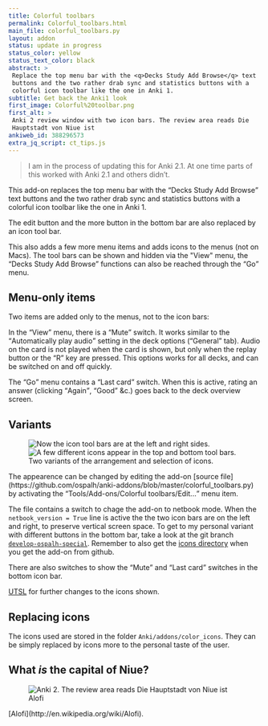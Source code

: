 ```yaml
---
title: Colorful toolbars
permalink: Colorful_toolbars.html
main_file: colorful_toolbars.py
layout: addon
status: update in progress
status_color: yellow
status_text_color: black
abstract: >
 Replace the top menu bar with the <q>Decks Study Add Browse</q> text
 buttons and the two rather drab sync and statistics buttons with a
 colorful icon toolbar like the one in Anki 1.
subtitle: Get back the Anki1 look
first_image: Colorful%20toolbar.png
first_alt: >
 Anki 2 review window with two icon bars. The review area reads Die
 Hauptstadt von Niue ist
ankiweb_id: 388296573
extra_jq_script: ct_tips.js
---
```


<blockquote class="nb">I am in the process of updating this for Anki
2.1. At one time parts of this worked with Anki 2.1 and others
didn’t.</blockquote>


This add-on replaces the top menu bar with the <q>Decks Study Add
Browse</q> text buttons and the two rather drab sync and statistics
buttons with a colorful icon toolbar like the one in Anki 1.

The edit button and the more button in the bottom bar are also
replaced by an icon tool bar.

This also adds a few more menu items and adds icons to the menus (not
on Macs).  The tool bars can be shown and hidden via the "View" menu,
the <q>Decks Study Add Browse</q> functions can also be reached
through the <q>Go</q> menu.

## Menu-only items

Two items are added only to the menus, not to the icon bars:

In the <q>View</q> menu, there is a <q>Mute</q> switch. It works similar to the
<q>Automatically play audio</q> setting in the deck options (<q>General</q>
tab). Audio on the card is not played when the card is shown, but only
when <span class="qtbase or_replay_button">the replay button or the
<q>R</q> key</span> are pressed. This options works for all decks, and can
be switched on and off quickly.

The <q>Go</q> menu contains a <q>Last card</q> switch. When this is active,
rating an answer (clicking <q>Again</q>, <q>Good</q> &c.) goes back to the deck
overview screen.


## Variants

<figure style="width:562px;" class="clear">
  <img src="images/toolbar%20netbook.png" alt="Now the icon tool bars
  are at the left and right sides.">
  <img src="images/toolbar%20ospalh.png" alt="A few different icons
  appear in the top and bottom tool bars.">
  <figcaption>
    Two variants of the arrangement and selection of icons.
  </figcaption>
</figure>
The appearence can be changed by editing the add-on
 [source file](https://github.com/ospalh/anki-addons/blob/master/colorful_toolbars.py)
 by activating the <q>Tools/Add-ons/Colorful toolbars/Edit...</q> menu
item.

The file contains a switch to chage the add-on to netbook mode. When
the `netbook_version = True` line is active the the two icon bars are
on the <span class="qtbase left_or_top">left</span> and right, to
preserve vertical screen space. To get to my personal variant with
different buttons in the bottom bar, take a look at the git branch
[`develop-ospalh-special`](https://github.com/ospalh/anki-addons/blob/develop-ospalh-special/colorful_toolbars.py). Remember
to also get the
[icons directory](https://github.com/ospalh/anki-addons/tree/develop-ospalh-special/color_icons)
when you get the add-on from github.

There are also switches to show the <q>Mute</q> and <q>Last card</q>
switches in the bottom icon bar.

[UTSL](http://www.jargon.net/jargonfile/u/UTSL.html) for further
changes to the icons shown.

## Replacing icons

The icons used are stored in the folder
`Anki/addons/color_icons`. They can be simply replaced by icons more to the
personal taste of the user.

## What *is* the capital of Niue?

<figure><img src="images/Niue%20Alofi.png" alt="Anki
2. The review area reads Die Hauptstadt von Niue ist Alofi"> </figure>
[Alofi](http://en.wikipedia.org/wiki/Alofi).
